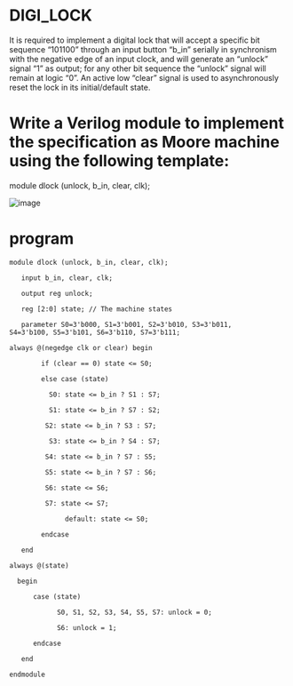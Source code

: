 # DIGI_LOCK

It is required to implement a digital lock that will accept a specific bit sequence  “101100” through an input button “b_in” serially in synchronism with the negative edge of an input clock, and will generate an “unlock” signal “1” as output; for any other bit sequence the “unlock” signal will remain at logic “0”.  An active low “clear” signal is used to asynchronously reset the lock in its initial/default state.

# Write a Verilog module to implement the specification as Moore machine using the following template:
 
  module dlock (unlock, b_in, clear, clk);

![image](https://github.com/RESMIRNAIR/DIGI_LOCK/assets/154305926/61af2bd3-8217-461d-bbce-df66969fe413)

# program
~~~
module dlock (unlock, b_in, clear, clk);

   input b_in, clear, clk;
   
   output reg unlock;
   
   reg [2:0] state; // The machine states 
   
   parameter S0=3'b000, S1=3'b001, S2=3'b010, S3=3'b011,     S4=3'b100, S5=3'b101, S6=3'b110, S7=3'b111; 

always @(negedge clk or clear) begin

        if (clear == 0) state <= S0;
        
        else case (state)
        
          S0: state <= b_in ? S1 : S7;
 	        
          S1: state <= b_in ? S7 : S2;
	        
         S2: state <= b_in ? S3 : S7;
 	       
          S3: state <= b_in ? S4 : S7;
	        
         S4: state <= b_in ? S7 : S5;
	       
         S5: state <= b_in ? S7 : S6;
	       
         S6: state <= S6;
	       
         S7: state <= S7;
         
              default: state <= S0;
        
        endcase
   
   end

always @(state) 

  begin  
  
      case (state)
      
            S0, S1, S2, S3, S4, S5, S7: unlock = 0;
            
            S6: unlock = 1;
      
      endcase
  
   end

endmodule
~~~
